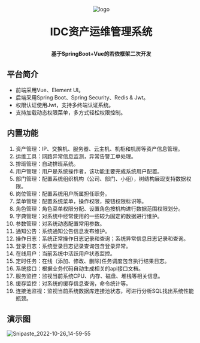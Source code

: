 <p align="center">
	<img alt="logo" src="https://user-images.githubusercontent.com/30451380/184797168-f358fbd9-5381-47d5-b169-9f873df642f8.png">
</p>
<h1 align="center" style="margin: 30px 0 30px; font-weight: bold;">IDC资产运维管理系统</h1>
<h4 align="center">基于SpringBoot+Vue的若依框架二次开发</h4>
<p align="center">
</p>

## 平台简介

* 前端采用Vue、Element UI。
* 后端采用Spring Boot、Spring Security、Redis & Jwt。
* 权限认证使用Jwt，支持多终端认证系统。
* 支持加载动态权限菜单，多方式轻松权限控制。

## 内置功能

1.  资产管理：IP、交换机、服务器、云主机、机柜和机房等资产信息管理。
2.  运维工具：网路异常信息监测，异常告警工单处理。
3.  排班管理：自动排班系统。
4.  用户管理：用户是系统操作者，该功能主要完成系统用户配置。
5.  部门管理：配置系统组织机构（公司、部门、小组），树结构展现支持数据权限。
6.  岗位管理：配置系统用户所属担任职务。
7.  菜单管理：配置系统菜单，操作权限，按钮权限标识等。
8.  角色管理：角色菜单权限分配、设置角色按机构进行数据范围权限划分。
9.  字典管理：对系统中经常使用的一些较为固定的数据进行维护。
10.  参数管理：对系统动态配置常用参数。
11.  通知公告：系统通知公告信息发布维护。
12.  操作日志：系统正常操作日志记录和查询；系统异常信息日志记录和查询。
13. 登录日志：系统登录日志记录查询包含登录异常。
14. 在线用户：当前系统中活跃用户状态监控。
15. 定时任务：在线（添加、修改、删除)任务调度包含执行结果日志。
16. 系统接口：根据业务代码自动生成相关的api接口文档。
17. 服务监控：监视当前系统CPU、内存、磁盘、堆栈等相关信息。
18. 缓存监控：对系统的缓存信息查询，命令统计等。
19. 连接池监视：监视当前系统数据库连接池状态，可进行分析SQL找出系统性能瓶颈。

## 演示图
![Snipaste_2022-10-26_14-59-55](https://user-images.githubusercontent.com/30451380/197956708-a9a35d56-a026-40a0-9227-9b6df0936081.png)


